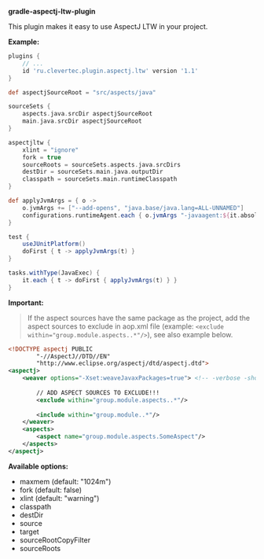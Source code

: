 **gradle-aspectj-ltw-plugin**

This plugin makes it easy to use AspectJ LTW in your project.

**Example:**
```groovy
plugins {
    // ...
    id 'ru.clevertec.plugin.aspectj.ltw' version '1.1'
}

def aspectjSourceRoot = "src/aspects/java"

sourceSets {
    aspects.java.srcDir aspectjSourceRoot
    main.java.srcDir aspectjSourceRoot
}

aspectjltw {
    xlint = "ignore"
    fork = true
    sourceRoots = sourceSets.aspects.java.srcDirs
    destDir = sourceSets.main.java.outputDir
    classpath = sourceSets.main.runtimeClasspath
}

def applyJvmArgs = { o ->
    o.jvmArgs += ["--add-opens", "java.base/java.lang=ALL-UNNAMED"]
    configurations.runtimeAgent.each { o.jvmArgs "-javaagent:${it.absolutePath}" }
}

test {
    useJUnitPlatform()
    doFirst { t -> applyJvmArgs(t) }
}

tasks.withType(JavaExec) {
    it.each { t -> doFirst { applyJvmArgs(t) } }
}
```

**Important:**
>If the aspect sources have the same package as the project, add the aspect
sources to exclude in aop.xml file (example: ```<exclude within="group.module.aspects..*"/>```),
see also example below.
```xml
<!DOCTYPE aspectj PUBLIC
        "-//AspectJ//DTD//EN"
        "http://www.eclipse.org/aspectj/dtd/aspectj.dtd">
<aspectj>
    <weaver options="-Xset:weaveJavaxPackages=true"> <!-- -verbose -showWeaveInfo  -->
        
        // ADD ASPECT SOURCES TO EXCLUDE!!!
        <exclude within="group.module.aspects..*"/>
      
        <include within="group.module..*"/>
    </weaver>
    <aspects>
        <aspect name="group.module.aspects.SomeAspect"/>
    </aspects>
</aspectj>
```

**Available options:**
- maxmem (default: "1024m")
- fork (default: false)
- xlint (default: "warning")
- classpath
- destDir
- source
- target
- sourceRootCopyFilter
- sourceRoots
